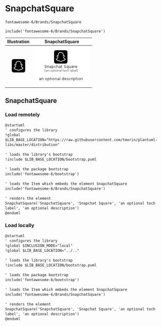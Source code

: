 # SnapchatSquare


```text
fontawesome-6/Brands/SnapchatSquare
```

```text
include('fontawesome-6/Brands/SnapchatSquare')
```



| Illustration | SnapchatSquare |
| :---: | :---: |
| ![illustration for Illustration](../../fontawesome-6/Brands/SnapchatSquare.png) | ![illustration for SnapchatSquare](../../fontawesome-6/Brands/SnapchatSquare.Local.png) |




## SnapchatSquare

### Load remotely
```plantuml
@startuml
' configures the library
!global $LIB_BASE_LOCATION="https://raw.githubusercontent.com/tmorin/plantuml-libs/master/distribution"

' loads the library's bootstrap
!include $LIB_BASE_LOCATION/bootstrap.puml

' loads the package bootstrap
include('fontawesome-6/bootstrap')

' loads the Item which embeds the element SnapchatSquare
include('fontawesome-6/Brands/SnapchatSquare')

' renders the element
SnapchatSquare('SnapchatSquare', 'Snapchat Square', 'an optional tech label', 'an optional description')
@enduml
```

### Load locally
```plantuml
@startuml
' configures the library
!global $INCLUSION_MODE="local"
!global $LIB_BASE_LOCATION="../.."

' loads the library's bootstrap
!include $LIB_BASE_LOCATION/bootstrap.puml

' loads the package bootstrap
include('fontawesome-6/bootstrap')

' loads the Item which embeds the element SnapchatSquare
include('fontawesome-6/Brands/SnapchatSquare')

' renders the element
SnapchatSquare('SnapchatSquare', 'Snapchat Square', 'an optional tech label', 'an optional description')
@enduml
```

